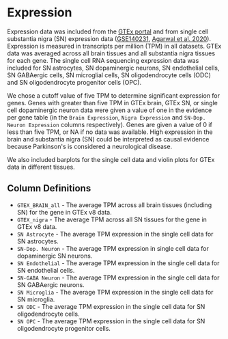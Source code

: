 # Expression
Expression data was included from the [GTEx portal](https://www.gtexportal.org/home/datasets) and from single cell substantia nigra (SN) expression data ([GSE140231](https://www.ncbi.nlm.nih.gov/geo/query/acc.cgi?acc=GSE140231), [Agarwal et al. 2020](https://www.biorxiv.org/content/10.1101/2020.04.29.067587v1.full)). Expression is measured in transcripts per million (TPM) in all datasets. GTEx data was averaged across all brain tissues and all substantia nigra tissues for each gene. The single cell RNA sequencing expression data was included for SN astrocytes, SN dopaminergic neurons, SN endothelial cells, SN GABAergic cells, SN microglial cells, SN oligodendrocyte cells (ODC) and SN oligodendrocyte progenitor cells (OPC). 

We chose a cutoff value of five TPM to determine significant expression for genes. Genes with greater than five TPM in GTEx brain, GTEx SN, or single cell dopaminergic neuron data were given a value of one in the evidence per gene table (in the `Brain Expression`, `Nigra Expression` and `SN-Dop. Neuron Expression` columns respectively). Genes are given a value of 0 if less than five TPM, or NA if no data was available. High expression in the brain and substantia nigra (SN) could be interpreted as causal evidence because Parkinson's is considered a neurological disease. 

We also included barplots for the single cell data and violin plots for GTEx data in different tissues. 

## Column Definitions
* `GTEX_BRAIN_all` - The average TPM across all brain tissues (including SN) for the gene in GTEx v8 data.
* `GTEX_nigra` - The average TPM across all SN tissues for the gene in GTEx v8 data. 
* `SN Astrocyte` - The average TPM expression in the single cell data for SN astrocytes. 
* `SN-Dop. Neuron` - The average TPM expression in single cell data for dopaminergic SN neurons.
* `SN Endothelial` - The average TPM expression in the single cell data for SN endothelial cells. 
* `SN-GABA Neuron` - The average TPM expression in the single cell data for SN GABAergic neurons. 
* `SN Microglia` - The average TPM expression in the single cell data for SN microglia. 
* `SN ODC` - The average TPM expression in the single cell data for SN oligodendrocyte cells. 
* `SN OPC` - The average TPM expression in the single cell data for SN oligodendrocyte progenitor cells. 

